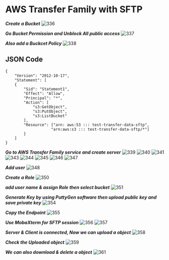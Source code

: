 # AWS Transfer Family with SFTP

***Create a Bucket***
![336](https://github.com/user-attachments/assets/950894b5-d9c5-4b95-ba58-8384a9aacdcd)

***Go Bucket Permission and Unblock All public access***
![337](https://github.com/user-attachments/assets/75f87368-540f-43bf-9634-15eac53b9f68)

***Also add a Buckcet Policy***
![338](https://github.com/user-attachments/assets/7d54ef82-4f60-426e-a034-6042188c0c4e)

## JSON Code
```
{
    "Version": "2012-10-17",
    "Statement": [
    {
        "Sid": "Statement1",
        "Effect": "Allow",
        "Principal": "*",
        "Action": [
            "s3:GetObject",
            "s3:PutObject",
            "s3:ListBucket"
        ],
        "Resource": ["arn: aws:53 ::: test-transfer-data-sftp",
                    "arn:aws:s3 ::: test-transfer-data-sftp/*"]
        }
    ]
}
```

***Go to AWS Transfer Family service and create server***
![339](https://github.com/user-attachments/assets/74b21f62-b024-4a43-b6c3-40bffaff1af1)
![340](https://github.com/user-attachments/assets/75068153-b15d-41d7-8363-bb8e639a9009)
![341](https://github.com/user-attachments/assets/758f92d6-086c-4e2c-8bba-034a7c590093)
![343](https://github.com/user-attachments/assets/c0d353f9-5031-40ea-a3a3-3ce8ffa49f5b)
![344](https://github.com/user-attachments/assets/cea37d81-1593-4004-8715-b5199c15e7ea)
![345](https://github.com/user-attachments/assets/60ee6f8a-380e-4300-9be2-0c3de12d2a54)
![346](https://github.com/user-attachments/assets/06c65934-2f04-41aa-9c53-aa0e8ad47e03)
![347](https://github.com/user-attachments/assets/896854a7-fead-4031-9b29-0f95f0f95610)

***Add user***
![348](https://github.com/user-attachments/assets/76181779-f8f1-4eb9-8014-b8affb8951a7)

***Create a Role***
![350](https://github.com/user-attachments/assets/a6ee0a4b-d55c-4c3f-835e-c7c0c2d4d09b)

***add user name & assign Role then select bucket***
![351](https://github.com/user-attachments/assets/cb2ee834-8748-4316-91e4-640515c8d533)

***Generate Key by using PuttyGen software then upload public key and save private key***
![354](https://github.com/user-attachments/assets/2eee61cc-7544-45b7-a9fa-be14685c0d1d)

***Copy the Endpoint***
![355](https://github.com/user-attachments/assets/1797bfff-941c-430f-b7ea-4e3db89c0599)

***Use MobaXterm for SFTP session***
![356](https://github.com/user-attachments/assets/816ae95a-e437-43f9-ae36-21def4b115f1)
![357](https://github.com/user-attachments/assets/84f4f3af-7477-4cb7-8d89-db37c994618d)

***Server & Client is connected, Now we can upload a object***
![358](https://github.com/user-attachments/assets/3178f95c-62e9-4961-98a6-d64099d478e4)

***Check the Uploaded object***
![359](https://github.com/user-attachments/assets/993b2620-c257-43cf-b959-7fe891d10641)

***We can also download & delete a object***
![361](https://github.com/user-attachments/assets/05e0f12b-5e56-4d04-abe5-e19b0fc9bce1)
